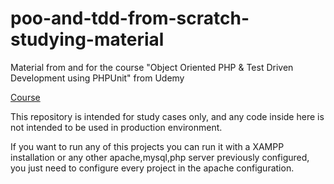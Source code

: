 # poo-and-tdd-from-scratch-studying-material
Material from and for the course "Object Oriented PHP &amp; Test Driven Development using PHPUnit" from Udemy

[Course](https://www.udemy.com/course/object-oriented-php-tdd-with-phpunit-from-scratch)

This repository is intended for study cases only, and any code inside here is not intended to be used in production environment.

If you want to run any of this projects you can run it with a XAMPP installation or any other apache,mysql,php server previously configured, you just need to configure every project in the apache configuration.
